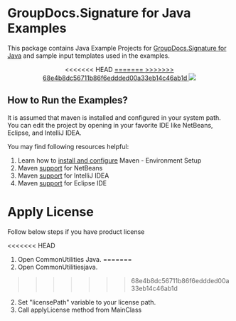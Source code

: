 # GroupDocs.Signature for Java Examples

This package contains Java Example Projects for [GroupDocs.Signature for Java](#) and sample input templates used in the examples.

<p align="center">
<<<<<<< HEAD
  <a title="Download complete GroupDocs.Signature for Java Example source code" href="https://codeload.github.com/groupdocs-signature/GroupDocs.Signature-forJava/zip/master">
=======
  <a title="Download complete GroupDocs.Signature for Java Example source code" href="">
>>>>>>> 68e4b8dc56711b86f6eddded00a33eb14c46ab1d
	<img src="https://raw.github.com/AsposeExamples/java-examples-dashboard/master/images/downloadZip-Button-Large.png" />
  </a>
</p>

## How to Run the Examples?

It is assumed that maven is installed and configured in your system path. You can edit the project by opening in your favorite IDE like NetBeans, Eclipse, and IntelliJ IDEA.

You may find following resources helpful:

1. Learn how to <a href="http://www.tutorialspoint.com/maven/maven_environment_setup.htm">install and configure</a> Maven - Environment Setup
2. Maven <a href="http://www.tutorialspoint.com/maven/maven_netbeans.htm">support</a> for NetBeans
3. Maven <a href="http://www.tutorialspoint.com/maven/maven_intellij_idea.htm">support</a> for IntelliJ IDEA
4. Maven <a href="http://www.tutorialspoint.com/maven/maven_eclispe_ide.htm">support</a> for Eclipse IDE

# Apply License

Follow below steps if you have product license

<<<<<<< HEAD
1. Open CommonUtilities Java.
=======
1. Open CommonUtilitiesjava.
>>>>>>> 68e4b8dc56711b86f6eddded00a33eb14c46ab1d
2. Set "licensePath" variable to your license path.
3. Call applyLicense method from MainClass
